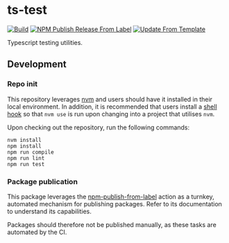 # ts-test
[![Build](https://github.com/infrastructure-blocks/ts-test/actions/workflows/build.yml/badge.svg)](https://github.com/infrastructure-blocks/ts-test/actions/workflows/build.yml)
[![NPM Publish Release From Label](https://github.com/infrastructure-blocks/ts-test/actions/workflows/npm-publish-release-from-label.yml/badge.svg)](https://github.com/infrastructure-blocks/ts-test/actions/workflows/npm-publish-release-from-label.yml)
[![Update From Template](https://github.com/infrastructure-blocks/ts-test/actions/workflows/update-from-template.yml/badge.svg)](https://github.com/infrastructure-blocks/ts-test/actions/workflows/update-from-template.yml)

Typescript testing utilities.

## Development

### Repo init

This repository leverages [nvm](https://github.com/nvm-sh/nvm) and users should have it installed in their local environment.
In addition, it is recommended that users install a [shell hook](https://github.com/nvm-sh/nvm#deeper-shell-integration)
so that `nvm use` is run upon changing into a project that utilises `nvm`.

Upon checking out the repository, run the following commands:
```shell
nvm install
npm install
npm run compile
npm run lint
npm run test
```

### Package publication

This package leverages the [npm-publish-from-label](https://github.com/infrastructure-blocks/npm-publish-from-label-action) action
as a turnkey, automated mechanism for publishing packages. Refer to its documentation to understand its capabilities.

Packages should therefore not be published manually, as these tasks are automated by the CI.

